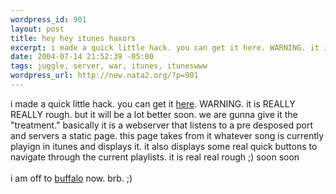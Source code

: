 ```yaml
--- 
wordpress_id: 901
layout: post
title: hey hey itunes haxors
excerpt: i made a quick little hack. you can get it here. WARNING. it is REALLY REALLY rough. but it will be a lot better soon. we are gunna give it the "treatment." basically it is a webserver that listens to a pre desposed port and servers a static page. this page takes from it whatever song is currently playign in itunes and displays it. it also displa...
date: 2004-07-14 21:52:39 -05:00
tags: juggle, server, war, itunes, ituneswww
wordpress_url: http://new.nata2.org/?p=901
---
```

i made a quick little hack. you can get it <a href="http://www.dopeman.org/ituneswww.zip">here</a>. WARNING. it is REALLY REALLY rough. but it will be a lot better soon. we are gunna give it the "treatment." basically it is a webserver that listens to a pre desposed port and servers a static page. this page takes from it whatever song is currently playign in itunes and displays it. it also displays some real quick buttons to navigate through the current playlists. it is real real rough ;) soon soon <br/><br/>i am off to <a href="http://juggle.org/festival/">buffalo</a> now. brb. ;)
